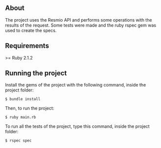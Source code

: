## About
The project uses the Resmio API and performs some operations with the results of the request. 
Some tests were made and the ruby rspec gem was used to create the specs.

## Requirements 
\>= Ruby 2.1.2

## Running the project

Install the gems of the project with the following command, inside the project folder:
```
$ bundle install
```
Then, to run the project:
```
$ ruby main.rb
```
To run all the tests of the project, type this command, inside the project folder:
```
$ rspec spec
```

